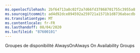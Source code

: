 ```yaml
---
ms.openlocfilehash: 2bf64713a8c02f2a7d66fd37868701755c3955a8
ms.sourcegitcommit: ad4d92dce894592a259721a1571b1d8736abacdb
ms.translationtype: MT
ms.contentlocale: fr-FR
ms.lasthandoff: 08/04/2020
ms.locfileid: "87600101"
---
```

<span data-ttu-id="003b9-101">Groupes de disponibilité AlwaysOn</span><span class="sxs-lookup"><span data-stu-id="003b9-101">Always On Availability Groups</span></span>
